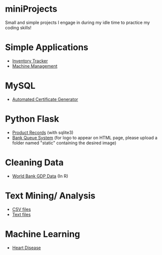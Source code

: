 # miniProjects
Small and simple projects I engage in during my idle time to practice my coding skills!

# Simple Applications
- [Inventory Tracker](https://github.com/oh-eeching/mini-projects/blob/2d09f8b7cde05485911aec1e8f94bbfbf47d5d00/Simple%20Applications/inventory.py)
- [Machine Management](https://github.com/oh-eeching/mini-projects/blob/e1ff6dbf7dc3b4710996a711d848484891dffddd/Simple%20Applications/vending_machine.py)

# MySQL
- [Automated Certificate Generator](https://github.com/oh-eeching/mini-projects/tree/main/mySQL/autoCertGenerator)

# Python Flask
- [Product Records](https://github.com/oh-eeching/mini-projects/tree/main/Python%20Flask/prodRecords) (with sqlite3)
- [Bank Queue System](https://github.com/oh-eeching/mini-projects/tree/main/Python%20Flask/bankQueueSystem)
  (for logo to appear on HTML page, please upload a folder named "static" containing the desired image)

# Cleaning Data
- [World Bank GDP Data](https://github.com/oh-eeching/mini-projects/blob/33aa25bfa2fc38c47985091ad438c63ae40dc43d/Cleaning%20Data/worldBank_data.R) (In R)

# Text Mining/ Analysis
- [CSV files](https://github.com/oh-eeching/mini-projects/blob/main/Text%20Sentiment/csv_files)
- [Text files](https://github.com/oh-eeching/mini-projects/blob/main/Text%20Sentiment/text_files)

# Machine Learning
- [Heart Disease](https://github.com/oh-eeching/mini-projects/blob/main/Machine%20Learning/heart_failure_prediction_analysis.py)
